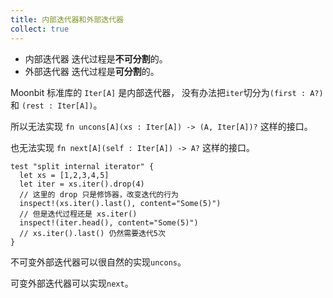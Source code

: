 ```yaml
---
title: 内部迭代器和外部迭代器
collect: true
---
```


- 内部迭代器 迭代过程是**不可分割**的。
- 外部迭代器 迭代过程是**可分割**的。

Moonbit 标准库的 `Iter[A]` 是内部迭代器，
没有办法把`iter`切分为`(first : A?)` 和 `(rest : Iter[A])`。

所以无法实现 `fn uncons[A](xs : Iter[A]) -> (A, Iter[A])?` 这样的接口。

也无法实现 `fn next[A](self : Iter[A]) -> A?` 这样的接口。

```moonbit
test "split internal iterator" {
  let xs = [1,2,3,4,5]
  let iter = xs.iter().drop(4)
  // 这里的 drop 只是修饰器，改变迭代的行为
  inspect!(xs.iter().last(), content="Some(5)")
  // 但是迭代过程还是 xs.iter()
  inspect!(iter.head(), content="Some(5)")
  // xs.iter().last() 仍然需要迭代5次
}
```

不可变外部迭代器可以很自然的实现`uncons`。

可变外部迭代器可以实现`next`。
